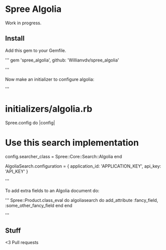 # Spree Algolia

Work in progress.

## Install

Add this gem to your Gemfile.

'''
gem 'spree_algolia', github: 'Willianvdv/spree_algolia'

'''

Now make an initializer to configure algolia:

'''
# initializers/algolia.rb

Spree.config do |config|
  # Use this search implementation
  config.searcher_class = Spree::Core::Search::Algolia
end

AlgoliaSearch.configuration = { application_id: 'APPLICATION_KEY',
                                api_key: 'API_KEY' }

'''

To add extra fields to an Algolia document do:

'''
Spree::Product.class_eval do
  algoliasearch do
    add_attribute :fancy_field, :some_other_fancy_field
  end
end

'''

## Stuff

<3 Pull requests
